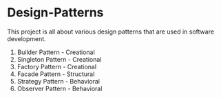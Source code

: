 # Design-Patterns

This project is all about various design patterns that are used in software development.

1) Builder Pattern - Creational 
2) Singleton Pattern - Creational
3) Factory Pattern - Creational
4) Facade Pattern - Structural
5) Strategy Pattern - Behavioral
6) Observer Pattern - Behavioral
